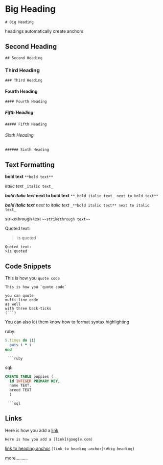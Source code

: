 # Big Heading
`# Big Heading`

headings automatically create anchors

## Second Heading
`## Second Heading`

### Third Heading
`### Third Heading`

#### Fourth Heading
`#### Fourth Heading`

##### Fifth Heading
`##### Fifth Heading`

###### Sixth Heading
`###### Sixth Heading`

## Text Formatting

**bold text**
`**bold text**`

_italic text_
`_italic text_`

**_bold italic text_ next to bold text**
`**_bold italic text_ next to bold text**`

_**bold italic text** next to italic text_
`_**bold italic text** next to italic text_`

~~strikethrough text~~
`~~strikethrough text~~`

Quoted text:
>is quoted

```
Quoted text:
>is quoted
```

## Code Snippets

This is how you `quote code`
```
This is how you `quote code`
```

```
you can quote
multi-line code
as well
with three back-ticks
(```)
```

You can also let them know how to format syntax highlighting

ruby:
```ruby
5.times do |i|
  puts i * i
end
```
` ```ruby`

sql:
```sql
CREATE TABLE puppies (
  id INTEGER PRIMARY KEY,
  name TEXT,
  breed TEXT
  )
```
` ```sql`
  
## Links

Here is how you add a [link](google.com)

`Here is how you add a [link](google.com)`


[link to heading anchor](#big-heading)
`[link to heading anchor](#big-heading)`


more..........

